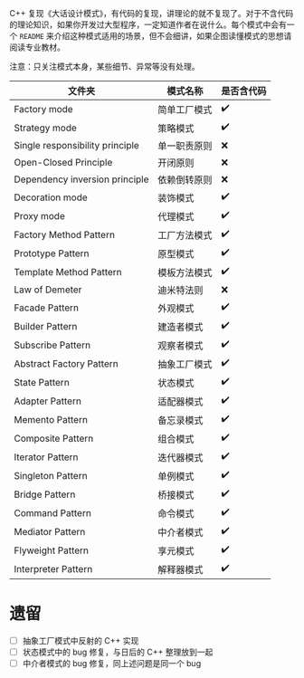 C++ 复现《大话设计模式》，有代码的复现，讲理论的就不复现了。对于不含代码的理论知识，如果你开发过大型程序，一定知道作者在说什么。每个模式中会有一个 `README` 来介绍这种模式适用的场景，但不会细讲，如果企图读懂模式的思想请阅读专业教材。

注意：只关注模式本身，某些细节、异常等没有处理。

| 文件夹                          | 模式名称     | 是否含代码         |
| ------------------------------- | ------------ | ------------------ |
| Factory mode                    | 简单工厂模式 | :heavy_check_mark: |
| Strategy mode                   | 策略模式     | :heavy_check_mark: |
| Single responsibility principle | 单一职责原则 | :x:                |
| Open-Closed Principle           | 开闭原则     | :x:                |
| Dependency inversion principle  | 依赖倒转原则 | :x:                |
| Decoration mode                 | 装饰模式     | :heavy_check_mark: |
| Proxy mode                      | 代理模式     | :heavy_check_mark: |
| Factory Method Pattern          | 工厂方法模式 | :heavy_check_mark: |
| Prototype Pattern               | 原型模式     | :heavy_check_mark: |
| Template Method Pattern         | 模板方法模式 | :heavy_check_mark: |
| Law of Demeter                  | 迪米特法则   | :x:                |
| Facade Pattern                  | 外观模式     | :heavy_check_mark: |
| Builder Pattern                 | 建造者模式   | :heavy_check_mark: |
| Subscribe Pattern               | 观察者模式   | :heavy_check_mark: |
| Abstract Factory Pattern        | 抽象工厂模式 | :heavy_check_mark: |
| State Pattern                   | 状态模式     | :heavy_check_mark: |
| Adapter Pattern                 | 适配器模式   | :heavy_check_mark: |
| Memento Pattern                 | 备忘录模式   | :heavy_check_mark: |
| Composite Pattern               | 组合模式     | :heavy_check_mark: |
| Iterator Pattern                | 迭代器模式   | :heavy_check_mark: |
| Singleton Pattern               | 单例模式     | :heavy_check_mark: |
| Bridge Pattern                  | 桥接模式     | :heavy_check_mark: |
| Command Pattern                 | 命令模式     | :heavy_check_mark: |
| Mediator Pattern                | 中介者模式   | :heavy_check_mark: |
| Flyweight Pattern               | 享元模式     | :heavy_check_mark: |
| Interpreter Pattern             | 解释器模式   | :heavy_check_mark: |

# 遗留

- [ ] 抽象工厂模式中反射的 C++ 实现
- [ ] 状态模式中的 bug 修复，与日后的 C++ 整理放到一起
- [ ] 中介者模式的 bug 修复，同上述问题是同一个 bug
